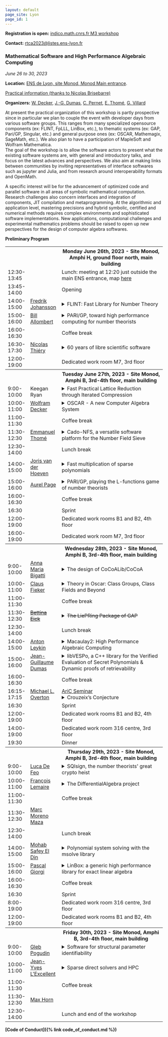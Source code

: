 ```yaml
---
layout: default
page_site: Lyon 
page_id: 1
---
```




**Registration is open:** [indico.math.cnrs.fr M3 workshop](https://indico.math.cnrs.fr/event/9802/)

**Contact:** [rtca2023@listes.ens-lyon.fr](mailto:rtca2023@listes.ens-lyon.fr)

### Mathematical Software and High Performance Algebraic Computing

*June 26 to 30, 2023*

**Location:**  [ENS de Lyon, site Monod, Monod Main entrance](http://www.ens-lyon.fr/en/campus-life/campus-tour/maps-directions).

[Practical information (thanks to Nicolas Brisebarre)](https://perso.ens-lyon.fr/nicolas.brisebarre/lyon_hints.html)

**Organizers:**  [W. Decker](https://math.rptu.de/en/wgs/agag/people/head/decker), [J.-G. Dumas](https://ljk.imag.fr/membres/Jean-Guillaume.Dumas), [C. Pernet](https://ljk.imag.fr/membres/Clement.Pernet), [E. Thomé](https://members.loria.fr/EThome), [G. Villard](https://perso.ens-lyon.fr/gilles.villard)

At present the practical organization of this workshop is partly 
prospective since in particular we plan to couple the event with developer days 
from various software groups. This ranges from many specialized opensource components (ex: FLINT, FpLLL, LinBox, etc.), to thematic systems (ex: GAP, Pari/GP, Singular, etc.) and general purpose ones (ex: OSCAR, Mathemagix, SageMath, etc.). We also plan to have a participation of MapleSoft and Wolfram Mathematica.  
The goal of the workshop is to allow the software actors to present what the existing software systems are, with general and introductory talks, and focus on the latest advances and perspectives. 
We also aim at making links between communities by 
inviting representatives of interface softwares such as jupyter and Julia, and from research around interoperability formats and OpenMath.

A specific interest will be for the advancement of optimized code and parallel software in all areas of symbolic mathematical computation. Research challenges also concern interfaces and integration of components, JIT compilation and metaprogramming. At the 
algorithmic and application level, mastering precisions and hybrid symbolic, certified 
and numerical methods requires complex environments and sophisticated software implementations. New applications, computational challenges and experimental mathematics problems should be raised to open up new perspectives for the design of computer algebra softwares. 


**Preliminary Program**



<table>
<tbody>
	<!-----------     MONDAY ---------------------------------------------->
<tr>
      <th style="width:10%"> </th>
      <th style="width:20%" style="text-align: center"> </th>
      <th style="width:70%">Monday June 26th, 2023 -  Site Monod, Amphi H, ground floor north, main building</th>
</tr>
<tr>
    <td> 12:30-13:45</td><td></td><td> Lunch: meeting at 12:20 just outside the main ENS entrance, map <a href="DocM3/maplunch.png">here</a></td>
</tr>
<tr>
    <td> 13:45-14:00</td><td></td><td> Opening </td>
</tr>
<tr>
    <td> 14:00-15:00</td>
    <td><a href="https://fredrikj.net">Fredrik Johansson</a></td>
    <td><details><summary>FLINT: Fast Library for Number Theory</summary>
        <blockquote>FLINT is a C library concerned mainly with efficient arithmetic in basic rings like $\mathbb{Q}[x]$, used in SageMath, Oscar, and elsewhere. We give a brief introduction to FLINT and discuss its current strengths and weaknesses for high performance algebraic computing. We will also present the upcoming FLINT 3.0 release. Notable changes include a new vectorized small-prime FFT, a C implementation of generic rings, and merging with the Arb, Calcium and Antic libraries.
</blockquote>
</details></td>
</tr>
<tr>
    <td> 15:00-16:00 </td>
    <td><a href="https://www.math.u-bordeaux.fr/~ballombe">Bill Allombert</a></td>
    <td><details><summary>PARI/GP, toward high performance computing for number theorists</summary>
        <blockquote>PARI/GP was initiated in 1986 as one of the first computer algebra system
dedicated to number theory, and its goal was to enable mathematicians to use
computers to perform advanced computations.
More recently, we extended PARI/GP to support distributed computing, using either POSIX threads or MPI, for some of the algorithms implemented in PARI/GP
and also for user programs written in the GP script language to allow
mathematicians to take advantage of parallelism without requiring a background
in parallel programming.
We give an overview of the underlying technics, interfaces and algorithms.
</blockquote>
</details></td>
</tr>
<tr>
    <td> 16:00-16:30</td><td></td><td> Coffee break </td>
</tr>
<tr>
    <td> 16:30-17:30</td>
    <td><a href="https://www.lisn.upsaclay.fr/members/thiery-nicolas/">Nicolas Thiéry</a></td>
    <td><details><summary>60 years of libre scientific software</summary>
        <blockquote>For decades, Libre software has had a deep and fruitful relationship
with research, as tool, outcome, or object of study. Painting an
exhaustive landscape in a few tens of minutes will be a task for
historians, especially so since the needs and practices greatly vary
from one field to the other. In this talk, we will simply highlight
some fundamental trends -- typology of software, development and
funding models -- from a personal perspective, with the aim to trigger
experience sharing among participants.
</blockquote>
</details></td>
</tr>
<tr>
    <td> 12:00-19:00</td><td></td><td> Dedicated work room M7, 3rd floor </td>
</tr>
    <!-----------     TUESDAY  ---------------------------------------------->
<tr>
      <th style="width:10%"> </th>
      <th style="width:20%" style="text-align: center"> </th>
      <th style="width:70%">Tuesday June 27th, 2023 -  Site Monod, Amphi B, 3rd-4th floor, main building</th>
</tr>
<tr>
    <td> 9:00-10:00</td>
    <td>Keegan Ryan</td>
    <td><details><summary>Fast Practical Lattice Reduction through Iterated Compression</summary>
        <blockquote>We introduce a new lattice basis reduction algorithm with approximation guarantees analogous to the LLL algorithm and practical performance that far exceeds the current state of the art. We achieve these results by iteratively applying precision management techniques within a recursive algorithm structure and show the stability of this approach. We analyze the asymptotic behavior of our algorithm, and show that the heuristic running time is $O(n^{\omega}(C+n)^{1+\varepsilon})$ for lattices of dimension $n$, $\omega\in (2,3]$ bounding the cost of size reduction, matrix multiplication, and QR factorization, and $C$ bounding the log of the condition number of the input basis $B$. This yields a running time of $O\left(n^\omega (p + n)^{1 + \varepsilon}\right)$ for precision $p = O(\log \|B\|_{max})$ in common applications. Our algorithm is fully practical, and we have published our implementation. We experimentally validate our heuristic, give extensive benchmarks against numerous classes of cryptographic lattices, and show that our algorithm significantly outperforms existing implementations.
</blockquote>
</details></td>
</tr>
<tr>
    <td> 10:00-11:00</td>
    <td><a href="https://math.rptu.de/en/wgs/agag/people/head/decker">Wolfram Decker</a></td>
    <td><details><summary>OSCAR - A new Computer Algebra System</summary>
        <blockquote>The OSCAR project develops a comprehensive Open Source Computer
Algebra Research system for computations in algebra, geometry, and
number theory, with particular emphasis on supporting complex
computations which require a high level of integration of tools
from different mathematical areas. The project builds on and extends
the four cornerstone systems GAP, Singular, polymake, and Antic,
as well as further libraries and packages, which are combined using
the Julia language. Though still under development, OSCAR is already
usable. In this talk, I will give examples of what is possible right now,
and outline future lines of development.
</blockquote>
</details></td>
</tr>
<tr>
    <td> 11:00-11:30</td><td></td><td> Coffee break </td>
</tr>
<tr>
    <td> 11:30-12:30 </td>
    <td><a href="https://members.loria.fr/EThome/">Emmanuel Thomé</a></td>
    <td><details><summary>Cado-NFS, a versatile software platform for the Number Field Sieve</summary>
        <blockquote>The Cado-NFS software was used in the latest computational records for integer factoring and the computation of discrete logarithms in finite fields. Beyond that, it is also a rather versatile piece of software whose building blocks can be used in many similar computations. This talk will describe both the general context of the Number Field Sieve as well as the specifics of the Cado-NFS implementation, and highlight to which extent it can be used as a research platform for the investigation of variations of this algorithm for other purposes.
</blockquote>
</details></td>
</tr>
<tr>
    <td> 12:30-14:00</td><td></td><td> Lunch break </td>
</tr>
<tr>
    <td> 14:00-15:00</td>
    <td><a href="https://www.texmacs.org/joris/main/joris.html">Joris van der Hoeven</a></td>
    <td><details><summary>Fast multiplication of sparse polynomials</summary>
        <blockquote>We will present a recent algorithm for the efficient multiplication of
sparse multivariate variables and discuss some of the implementation aspects.
</blockquote>
</details></td>
</tr>
<tr>
    <td> 15:00-16:00</td>
    <td><a href="http://www.normalesup.org/~page/index.html">Aurel Page</a></td>
    <td><details><summary>PARI/GP, playing the L-functions game of number theorists</summary>
        <blockquote>There is a popular game among number theorists: to construct certain series
("L-functions") from various objects and to see if they coïncide. This game even
has a fancy name: the "Langlands programme". We will show how to
play this game with PARI/GP, and use it as a pretext to present some recent and
some future features of PARI/GP.
</blockquote>
</details></td>
</tr>
<tr>
    <td> 16:00-16:30</td><td></td><td> Coffee break </td>
</tr>
<tr>
    <td> 16:30</td><td></td><td> Sprint </td>
</tr>
<tr>
    <td> 12:00-19:00</td><td></td><td> Dedicated work rooms B1 and B2, 4th floor </td>
</tr>
<tr>
    <td> 16:00-19:00</td><td></td><td> Dedicated work room M7, 3rd floor </td>
</tr>
    <!-----------     WEDNESDAY ---------------------------------------------->
<tr>
      <th style="width:10%"> </th>
      <th style="width:20%" style="text-align: center"> </th>
      <th style="width:70%">Wednesday 28th, 2023 -  Site Monod, Amphi B, 3rd-4th floor, main building</th>
</tr>
<tr>
    <td> 9:00-10:00 </td>
    <td><a href="https://www.dima.unige.it/~bigatti/">Anna Maria Bigatti</a></td>
    <td><details><summary>The design of CoCoALib/CoCoA</summary>
        <blockquote>First released in 1988, CoCoA is a special-purpose system for doing Computations in Commutative Algebra. It is freely available under GPL, and offers CoCoALib, the C++ library, which is the mathematical heart; a computation server; and CoCoA-5, the interactive system.<br>

CoCoA is optimized for working with multivariate polynomials, their ideals and modules, and operations on these objects. Other special strengths of CoCoA include polynomial factorization, exact linear algebra, Hilbert functions, zero-dimensional schemes, and toric ideals. CoCoALib also offers some facilities for exploring the world of approximate algebra (real roots of polynomials, twin-float arithmetic, approximate border bases, ..).<br>

CoCoA-5 provides its own programming language which places great emphasis on being easy and natural to use (dynamically typed) for mathematicians. It can also be used as an interactive interface for other libraries (includes libnormaliz, Frobby, MathSAT, ..).<br>

CoCoALib was designed to be an open source library: we focus on clear and comprehensible code, also providing quite good run-time performance. The inheritance mechanism of C++ plays a crucial role, especially in the challenge of reconciling the traditionally conflicting goals of mathematical abstraction and efficiency.
</blockquote>
</details></td>
</tr>
<tr>
    <td> 10:00-11:00 </td>
    <td><a href="https://math.rptu.de/ags/agag/personen/leitung/fieker">Claus Fieker</a></td>
     <td><details><summary>Theory in Oscar: Class Groups, Class Fields and Beyond</summary>
        <blockquote>In this talk, I'll introduce the number theory module of Oscar, starting
from the basics like number fields, ring of integers and ideals to
class groups, class fields, Galois theory and Galois cohomology.
</blockquote>
</details></td>
</tr>

<tr>
    <td> 11:00-11:30</td><td></td><td> Coffee break </td>
</tr>
<tr>
    <td> 11:30-12:30 </td>
    <td><a href="http://www.iaa.tu-bs.de/beick/"><del>Bettina Eick</del></a></td>
    <td><details><summary><del>The LiePRing Package of GAP</del></summary>
        <blockquote>The LiePRing Package of GAP gives access to the classification
by O'Brien and Vaughan-Lee (2005) of p-groups and nilpotent Lie rings of
order dividing $p^7$ for all primes $p>5$. More precisely, it contains parametrised
presentations for the considered Lie rings, it provides some methods to
compute with these Lie rings and it gives access to an implementation by
de Graaf of the Lazard correspondence that determines the associated
p-group for a Lie ring in the database. The talk gives an overview on all
of this and exhibits some open problems and desiderata.
</blockquote>
</details></td>
</tr>
<tr>
    <td> 12:30-14:00</td><td></td><td> Lunch break </td>
</tr>

<tr>
    <td> 14:00-15:00 </td>
    <td><a href="https://antonleykin.math.gatech.edu">Anton Leykin</a></td>
    <td><details><summary>Macaulay2: High Performance Algebraic Computing</summary>
        <blockquote>The computer algebra system Macaulay2 (M2) was initially designed to appeal to commutative algebraists and algebraic geometers. In its more than 30 years of existence M2 attracted mathematicians and computer scientists coming from many neighboring areas. Many of them have appetite for resource-intensive casework of various kinds: one typical use case for M2 is to search for examples or counterexamples over large families of mathematical objects.<br>

Among many developments in the recent years, the support for parallel computation has been introduced both in the kernel of M2 and in the top-level interpreted language. We will showcase several examples and discuss the M2 future regarding distributed and high-performance computing.
</blockquote>
</details></td>
</tr>
<tr>
    <td> 15:00-16:00 </td>
    <td><a href="https://membres-ljk.imag.fr/Jean-Guillaume.Dumas/">Jean-Guillaume Dumas</a></td>
    <td><details><summary>libVESPo, a C++ library for the Verified Evaluation of Secret Polynomials & Dynamic proofs of retrievability</summary>
        <blockquote>
          Proofs of Retrievability are protocols which allow a Client to store data remotely and to efficiently ensure, via audits, that the entirety of that data is still intact. Dynamic Proofs of Retrievability (DPoR) also support efficient retrieval and update of any small portion of the data.
We propose a novel protocol for arbitrary outsourced data storage that achieves both low remote storage size and audit complexity.
A key ingredient, that can be also of intrinsic interest, reduces to efficiently evaluating a secret polynomial at given public points, when the (encrypted) polynomial is stored on an untrusted Server.

The Server performs the evaluations and also returns associated certificates. A Client can check that the evaluations are correct using the certificates and some pre-computed keys, more efficiently than re-evaluating the polynomial.
Our protocols support two important features: the polynomial itself can be encrypted on the Server, and it can be dynamically updated by changing individual coefficients cheaply without redoing the entire setup.

We present in this talk some implementations of these methods, using linearly homomorphic encryption and pairings, and show good performance for polynomial evaluations with millions of coefficients, and efficient distant (e.g. transatlantic) DPoR with terabytes of data.      
</blockquote>
</details></td>
</tr>
<tr>
    <td> 16:00-16:30</td><td></td><td> Coffee break </td>
</tr>
<tr>
    <td> 16:15-17:15 </td>
    <td><a href="https://cs.nyu.edu/~overton">Michael L. Overton</a></td>
    <td><a href="http://www.ens-lyon.fr/LIP/AriC/seminar">AriC Seminar</a>
        <details><summary>Crouzeix’s Conjecture</summary>
        <blockquote>
             Crouzeix&#8217;s conjecture is among the most intriguing developments in matrix theory in recent years. Made in 2004 by Michel Crouzeix, it postulates that, for any polynomial \(p\) and any matrix 
                                            <i>A</i>
                                            , \(\|p(A)\| \le 2 \max\{|p(z)|: z \in W(A)\}\), where the norm is the 2-norm and \( W(A) \) is the field of values (numerical range) of \(A\), that is the set of points attained by \( v^*Av \) for some
                                            vector \(v\) of unit length.  Crouzeix proved in 2007 that the inequality above holds if \(2\) is replaced by \(11.08\), and in 2016 this was greatly improved by Palencia,
                                            replacing \( 2 \) by \( 1+\sqrt{2} \).  Furthermore, it is known that the conjecture holds in a number of special cases.  We use nonsmooth optimization to investigate 
                                            the conjecture numerically by locally minimizing the &#8220;Crouzeix ratio&#8221;, defined as the quotient with numerator the right-hand side and denominator the left-hand side of the conjectured inequality. We use Chebfun to compute the boundary of the fields of values and BFGS for the optimization, computing the Crouzeix ratio at billions of data points.
                                            We also present local nonsmooth variational analysis of the 
                                            Crouzeix ratio at conjectured global minimizers.  All our results strongly support the truth of Crouzeix&#8217;s conjecture.
</blockquote>
</details></td>
</tr>
<tr>
    <td> 16:30</td><td></td><td> Sprint </td>
</tr>
<tr>
    <td> 12:00-19:00</td><td></td><td> Dedicated work rooms B1 and B2, 4th floor </td>
</tr>
<tr>
    <td> 14:00-19:00</td><td></td><td> Dedicated work room 316 centre, 3rd floor </td>
</tr>
<tr>
    <td> 19:30</td><td></td><td> Dinner </td>
</tr>
    <!-----------     THURSDAY  ---------------------------------------------->
<tr>
      <th style="width:10%"> </th>
      <th style="width:20%" style="text-align: center"> </th>
      <th style="width:70%">Thursday 29th, 2023 -  Site Monod, Amphi B, 3rd-4th floor, main building</th>
</tr>
<tr>
    <td> 9:00-10:00 </td>
    <td><a href="https://defeo.lu">Luca De Feo</a></td>
    <td><details><summary>SQIsign, the number theorists' great crypto heist</summary>
        <blockquote>
Since forcing everyone to switch to elliptic curve cryptography, computational number theorists have spun out of control and now feel entitled to dump their crazy sh..eaves on the world.<br>

It started with the Supersingular Isogeny Diffie-Hellman key exchange (SIDH/SIKE), a monstrosity birthed from the minds of two deranged mathematicians in UWaterloo. With a laughable pretense of post-quantum security, they tried to compel engineers all over the world to learn about isogenies of elliptic curves over finite fields and walks in Ramanujan graphs. Luckily, after 10 years of toil, their foolish plan was foiled last summer... by more number theorists using even crazier tools!<br>

You would think people had learned their lesson and stopped listening to these mad wannabe cryptographers, right? Wrong! They're coming back, with a new end-of-the-world device named SQIsign. They blabber about an esoteric connection they call "The Deuring Correspondence", some sort bridge between supersingular isogenies and ideals of maximal orders of quaternion algebras. They want you to believe your smartwatch will be running their amateurish 55Klocs C code in a few years from now. And who's to stop them? No one! They get even invited to YOUR conference!<br>

In this talk I will reveal leaked documents exposing their evil conspiracy. I will guide you through the incomprehensible intricacies of the Deuring correspondence and its dark ritual named KLPT. I will describe the challenges one has to face to put into code these madmen and women's hallucinated plan that no God-fearing computer algebra system would ever dare implement. These crooks must be stopped, and we need your help!


</blockquote>
</details></td>
</tr>
<tr>
    <td> 10:00-11:00 </td>
    <td><a href="https://www.fil.univ-lille.fr/~lemairef/homepage/index.php">François Lemaire</a></td>
    <td><details><summary>The DifferentialAlgebra project</summary>
        <blockquote>The DifferentialAlgebra project, lead by François Boulier, aims at
providing BLAD, a C library dedicated to Ritt and Kolchin differential
algebra, and BMI, a library providing interface packages for various
scientific computing software such as Maple, Sagemath, Python / Sympy...

Recent functionalities will be presented through several applications
of differential algebra technics (quasi-equilibrium approximation,
fraction decoupling, ...).

URL: <a href="https://codeberg.org/francois.boulier/DifferentialAlgebra">https://codeberg.org/francois.boulier/DifferentialAlgebra</a>

</blockquote>
</details></td>
</tr>
<tr>
    <td> 11:00-11:30</td><td></td><td> Coffee break </td>
</tr>
<tr>
    <td> 11:30-12:30 </td>
    <td><a href="https://www.csd.uwo.ca/~mmorenom/homepage-moreno.html">Marc Moreno Maza</a></td>
    <td></td>
</tr>
<tr>
    <td> 12:30-14:00</td><td></td><td> Lunch break </td>
</tr>

<tr>
    <td> 14:00-15:00 </td>
    <td><a href="https://www-polsys.lip6.fr/~safey/">Mohab Safey El Din</a></td>
    <td><details><summary>Polynomial system solving with the msolve library</summary>
        <blockquote>
                Solving multivariate polynomial systems arises in a wide range of areas in
information theory (e.g. cryptography, error-correcting codes) to engineering
sciences (e.g. robotics, biology). The msolve library is a C library which
provides implementations of a number of algorithms based on Gröbner bases
computations for its algebraic component and bisection algorithms for real root
isolation. We will present its design, its current capabilities and discuss
further developments.<br>

Joint work with J. Berthomieu, C. Eder and V. Neiger
</blockquote>
</details></td>
</tr>
<tr>
    <td> 15:00-16:00 </td>
    <td><a href="https://www.lirmm.fr/~giorgi/">Pascal Giorgi</a></td>
    <td><details><summary>LinBox: a generic high performance library for exact linear algebra</summary>
        <blockquote>
                Linear algebra is an important tool in nowadays mathematical computations that are supported by many general purpose
 software: Maple, Mathematica, Sagemath, Pari/GP, etc. The LinBox project, initiated in the late '90s, aims to provide
 efficient tools for exact linear algebra computations, notably over finite fields, integers, rational numbers or
 polynomials. The project develops three libraries to support this goal: Givaro, FFLAS-FFPACK and LinBox. In this talk,
 we will provide a general presentation of these libraries to emphasize what a user could expect from them and which
 design evolution was necessary to obtain efficient generic codes. We will also discuss some of the algorithmic
 reductions that have deeply contributed to provide high performance libraries in practice.
</blockquote>
</details></td>
</tr>
<tr>
    <td> 16:00-16:30</td><td></td><td> Coffee break </td>
</tr>
<tr>
    <td> 16:30</td><td></td><td> Sprint </td>
</tr>
<tr>
    <td> 8:00-19:00</td><td></td><td> Dedicated work room 316 centre, 3rd floor </td>
</tr>
<tr>
    <td> 12:00-19:00</td><td></td><td> Dedicated work rooms B1 and B2, 4th floor </td>
</tr>
    <!-----------     FRIDAY ---------------------------------------------->
<tr>
      <th style="width:10%"> </th>
      <th style="width:20%" style="text-align: center"> </th>
      <th style="width:70%">Friday 30th, 2023 -  Site Monod, Amphi B, 3rd-4th floor, main building</th>
</tr>
<tr>
    <td> 9:00-10:00 </td>
    <td><a href="http://www.lix.polytechnique.fr/Labo/Gleb.POGUDIN/">Gleb Pogudin</a></td>
    <td><details><summary>Software for structural parameter identifiability</summary>
        <blockquote>
                In a parametric ODE model, a parameter is called structurally identifiable if its value can be uniquely determined from the input-output data, assuming the absence of noise and sufficiently exciting inputs. This identifiability property is a natural prerequisite for practical parameter estimation, and, therefore, it is an important step in the experimental design process. The problem of assessing identifiability has been studied since the 70-s and several approaches, all relying at least partially on computer algebra, have been proposed. At the moment there are at least a dozen software tools to assess different types of structural identifiability. I will talk about three of them in the development of which I have been involved: SIAN written in Maple, web-based Structural Identifiability Analyzer, and StructuralIdentifiability.jl. I will describe the algorithms and design decisions behind these tools, current challenges and future plans, and some experience of interactions with the end users who are typically far outside of the computer algebra community.
</blockquote>
</details></td>
</tr>
<tr>
    <td> 10:00-11:00 </td>
    <td><a href="http://perso.ens-lyon.fr/jean-yves.l.excellent/">Jean-Yves L'Excellent</a></td>
    <td><details><summary>Sparse direct solvers and HPC</summary>
        <blockquote>The solution of sparse systems of linear equations is a key computational kernel in scientific
   computing. It often represents the most time, memory and energy consuming part of the whole
   numerical simulation process. Therefore, it is critical to design efficient sparse solvers.

   In this talk, we focus on sparse direct solvers, which are well-known for their numerical
   robustness and accuracy. We present recent key features of sparse direct solvers that enable
   to efficiently solve large real and complex systems, and that have led to a strong gain of
   interest of these methods in many applications. We also illustrate how today challenges
   related to heterogeneity of computers, energy control, mixed-precision arithmetics, new models
   and applications, motivate new research in the field of sparse direct solvers. We finally
   mention how the sparse direct solver MUMPS is supported by research and industrial collaborations.
</blockquote>
</details></td>
</tr>

<tr>
    <td> 11:00-11:30</td><td></td><td> Coffee break </td>
</tr>
<tr>
    <td> 11:30-12:30 </td>
    <td><a href="https://www.quendi.de/en/math.html">Max Horn</a></td>
    <td></td>
</tr>
<tr>
    <td> 12:30-14:00</td><td></td><td> Lunch and end of the workshop</td>
</tr>
</tbody>
</table>


**[Code of Conduct]({% link code_of_conduct.md %})**




